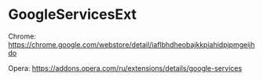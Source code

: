 # GoogleServicesExt
Chrome: https://chrome.google.com/webstore/detail/iaflbhdheobajkkpiahidpjpmgeijhdo

Opera: https://addons.opera.com/ru/extensions/details/google-services
